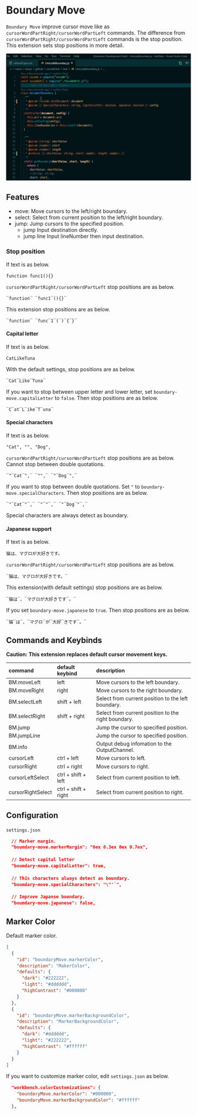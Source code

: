 # Boundary Move

`Boundary Move` improve cursor move like as `cursorWordPartRight/cursorWordPartLeft` commands.
The difference from `cursorWordPartRight/cursorWordPartLeft` commands is the stop position.
This extension sets stop positions in more detail.

![capture](https://raw.githubusercontent.com/BlueSilverCat/boundary-move/image/image/capture.gif)

## Features

- move: Move cursors to the left/right boundary.
- select: Select from current position to the left/right boundary.
- jump: Jump cursors to the specified position.
  - jump
    Input destination directly.
  - jump line
    Input lineNumber then input destination.

### Stop position

If text is as below.

```
function func1(){}
```

`cursorWordPartRight/cursorWordPartLeft` stop positions are as below.

```
‾function‾ ‾func1‾(){}‾
```

This extension stop positions are as below.

```
‾function‾ ‾func‾1‾(‾)‾{‾}‾
```

#### Capital letter

If text is as below.

```
CatLikeTuna
```

With the default settings, stop positions are as below.

```
‾Cat‾Like‾Tuna‾
```

If you want to stop between upper letter and lower letter, set `boundary-move.capitalLetter` to `false`.
Then stop positions are as below.

```
‾C‾at‾L‾ike‾T‾una‾
```

#### Special characters

If text is as below.

```
"Cat", "", "Dog",
```

`cursorWordPartRight/cursorWordPartLeft` stop positions are as below.
Cannot stop between double quotations.

```
‾"‾Cat‾",‾ ‾"",‾ ‾"‾Dog‾",‾
```

If you want to stop between double quotations.
Set `"` to `boundary-move.specialCharacters`.
Then stop positions are as below.

```
‾"‾Cat‾"‾,‾ ‾"‾"‾,‾ ‾"‾Dog‾"‾,‾
```

Special characters are always detect as boundary.

#### Japanese support

If text is as below.

```
猫は、マグロが大好きです。
```

`cursorWordPartRight/cursorWordPartLeft` stop positions are as below.

```
‾猫は、マグロが大好きです。‾
```

This extension(with default settings) stop positions are as below.

```
‾猫は‾、‾マグロが大好きです‾。‾
```

If you set `boundary-move.japanese` to `true`.
Then stop positions are as below.

```
‾猫‾は‾、‾マグロ‾が‾大好‾きです‾。‾
```

## Commands and Keybinds

**Caution: This extension replaces default cursor movement keys.**

| command           | default keybind      | description                                         |
| :---------------- | :------------------- | :-------------------------------------------------- |
| BM.moveLeft       | left                 | Move cursors to the left boundary.                  |
| BM.moveRight      | right                | Move cursors to the right boundary.                 |
| BM.selectLeft     | shift + left         | Select from current position to the left boundary.  |
| BM.selectRight    | shift + right        | Select from current position to the right boundary. |
| BM.jump           |                      | Jump the cursor to specified position.              |
| BM.jumpLine       |                      | Jump the cursor to specified position.              |
| BM.info           |                      | Output debug infomation to the OutputChannel.       |
| cursorLeft        | ctrl + left          | Move cursors to left.                               |
| cursorRight       | ctrl + right         | Move cursors to right.                              |
| cursorLeftSelect  | ctrl + shift + left  | Select from current position to left.               |
| cursorRightSelect | ctrl + shift + right | Select from current position to right.              |

## Configuration

`settings.json`

```json
  // Marker margin.
  "boundary-move.markerMargin": "0ex 0.3ex 0ex 0.7ex",

  // Detect capital letter
  "boundary-move.capitalLetter": true,

  // This characters always detect as boundary.
  "boundary-move.specialCharacters": "\"'`",

  // Improve Japanse boundary.
  "boundary-move.japanese": false,
```

## Marker Color

Default marker color.

```json
[
  {
    "id": "boundaryMove.markerColor",
    "description": "MakerColor",
    "defaults": {
      "dark": "#222222",
      "light": "#dddddd",
      "highContrast": "#000000"
    }
  },
  {
    "id": "boundaryMove.markerBackgroundColor",
    "description": "MarkerBackgroundColor",
    "defaults": {
      "dark": "#dddddd",
      "light": "#222222",
      "highContrast": "#ffffff"
    }
  }
]
```

If you want to customize marker color, edit `settings.json` as below.

```json
  "workbench.colorCustomizations": {
    "boundaryMove.markerColor": "#000000",
    "boundaryMove.markerBackgroundColor": "#ffffff"
  },
```
